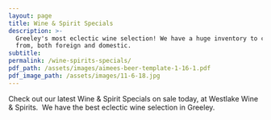 ```yaml
---
layout: page
title: Wine & Spirit Specials
description: >-
  Greeley's most eclectic wine selection! We have a huge inventory to choose
  from, both foreign and domestic.
subtitle:
permalink: /wine-spirits-specials/
pdf_path: /assets/images/aimees-beer-template-1-16-1.pdf
pdf_image_path: /assets/images/11-6-18.jpg
---
```


Check out our latest Wine & Spirit Specials on sale today, at Westlake Wine & Spirits.  We have the best eclectic wine selection in Greeley.